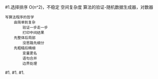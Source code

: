 #1.选择排序
    O(n^2)，不稳定
    空间复杂度
    算法的验证-随机数据生成器，对数器
    
    写算法程序的哲学
        由简单到复杂
            验证一步走一步
            打印中间结果
        先整体后局部
            没思路先细分
        先粗糙后精细
            变量更名
            语句合并
            边界处理
    
#1.
#1.
#1.